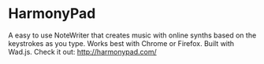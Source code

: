 <h1>HarmonyPad</h1>


A easy to use NoteWriter that creates music with online synths based on the keystrokes as you type.
Works best with Chrome or Firefox.  Built with Wad.js.  Check it out: http://harmonypad.com/
